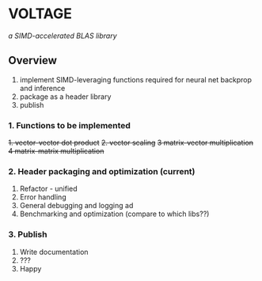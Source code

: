 # VOLTAGE 
*a SIMD-accelerated BLAS library*

## Overview
1. implement SIMD-leveraging functions required for neural net backprop and inference
2. package as a header library
3. publish

###  1. Functions to be implemented
~~1. vector-vector dot product~~
~~2. vector scaling~~
~~3 matrix-vector multiplication~~
~~4 matrix-matrix multiplication~~
### 2. Header packaging and optimization (current)
1. Refactor - unified
2. Error handling
3. General debugging and logging ad
4. Benchmarking and optimization (compare to which libs??)
### 3. Publish
1. Write documentation
2. ???
3. Happy
